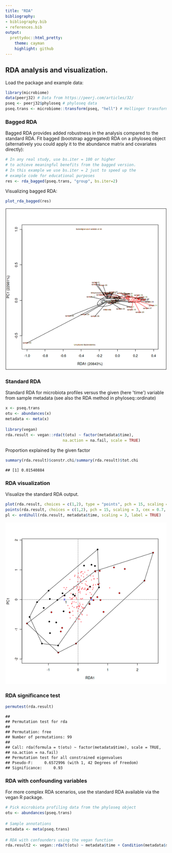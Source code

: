 ```yaml
---
title: "RDA"
bibliography: 
- bibliography.bib
- references.bib
output: 
  prettydoc::html_pretty:
    theme: cayman
    highlight: github
---
```

<!--
  %\VignetteEngine{knitr::rmarkdown}
  %\VignetteIndexEntry{microbiome tutorial - rda}
  %\usepackage[utf8]{inputenc}
  %\VignetteEncoding{UTF-8}  
-->


## RDA analysis and visualization. 

Load the package and example data:


```r
library(microbiome)
data(peerj32) # Data from https://peerj.com/articles/32/
pseq <- peerj32$phyloseq # phyloseq data
pseq.trans <- microbiome::transform(pseq, "hell") # Hellinger transform
```


### Bagged RDA

Bagged RDA provides added robustness in the analysis compared to the standard RDA. Fit bagged (bootstrap aggregated) RDA on a phyloseq object (alternatively you could apply it to the abundance matrix and covariates directly):


```r
# In any real study, use bs.iter = 100 or higher
# to achieve meaningful benefits from the bagged version.
# In this example we use bs.iter = 2 just to speed up the
# example code for educational purposes
res <- rda_bagged(pseq.trans, "group", bs.iter=2)
```

Visualizing bagged RDA:


```r
plot_rda_bagged(res)
```

![plot of chunk rda6](figure/rda6-1.png)



### Standard RDA 

Standard RDA for microbiota profiles versus the given (here 'time')
variable from sample metadata (see also the RDA method in
phyloseq::ordinate)


```r
x <- pseq.trans
otu <- abundances(x)
metadata <- meta(x)

library(vegan)
rda.result <- vegan::rda(t(otu) ~ factor(metadata$time),
                         na.action = na.fail, scale = TRUE)
```

Proportion explained by the given factor


```r
summary(rda.result)$constr.chi/summary(rda.result)$tot.chi
```

```
## [1] 0.01540884
```


### RDA visualization

Visualize the standard RDA output.


```r
plot(rda.result, choices = c(1,2), type = "points", pch = 15, scaling = 3, cex = 0.7, col = metadata$time)
points(rda.result, choices = c(1,2), pch = 15, scaling = 3, cex = 0.7, col = metadata$time)
pl <- ordihull(rda.result, metadata$time, scaling = 3, label = TRUE)
```

![plot of chunk rda4](figure/rda4-1.png)


### RDA significance test


```r
permutest(rda.result) 
```

```
## 
## Permutation test for rda 
## 
## Permutation: free
## Number of permutations: 99
##  
## Call: rda(formula = t(otu) ~ factor(metadata$time), scale = TRUE,
## na.action = na.fail)
## Permutation test for all constrained eigenvalues
## Pseudo-F:	 0.6572996 (with 1, 42 Degrees of Freedom)
## Significance:	 0.93
```


### RDA with confounding variables 

For more complex RDA scenarios, use the standard RDA available via the
vegan R package.


```r
# Pick microbiota profiling data from the phyloseq object
otu <- abundances(pseq.trans)

# Sample annotations
metadata <- meta(pseq.trans)

# RDA with confounders using the vegan function
rda.result2 <- vegan::rda(t(otu) ~ metadata$time + Condition(metadata$subject + metadata$gender))
```


